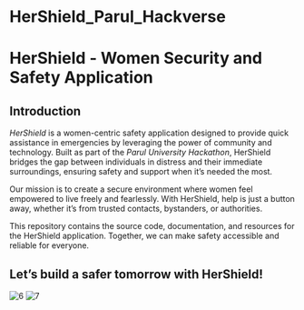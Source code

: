 # HerShield_Parul_Hackverse
# HerShield - Women Security and Safety Application 


## Introduction  

*HerShield* is a women-centric safety application designed to provide quick assistance in emergencies by leveraging the power of community and technology. Built as part of the *Parul University Hackathon*, HerShield bridges the gap between individuals in distress and their immediate surroundings, ensuring safety and support when it’s needed the most.  

Our mission is to create a secure environment where women feel empowered to live freely and fearlessly. With HerShield, help is just a button away, whether it’s from trusted contacts, bystanders, or authorities.  

This repository contains the source code, documentation, and resources for the HerShield application. Together, we can make safety accessible and reliable for everyone.  

## Let’s build a safer tomorrow with HerShield!


![6](https://github.com/user-attachments/assets/ed1d9c11-6af9-49a1-8406-d0088641efa6)
![7](https://github.com/user-attachments/assets/c44c8fb5-5adc-4f66-8ac8-20a659ddef3c)
